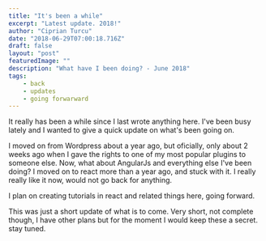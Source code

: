 ```yaml
---
title: "It's been a while"
excerpt: "Latest update. 2018!"
author: "Ciprian Turcu"
date: "2018-06-29T07:00:18.716Z"
draft: false
layout: "post"
featuredImage: ""
description: "What have I been doing? - June 2018"
tags: 
    - back
    - updates
    - going forwarward
---
```


<p>It really has been a while since I last wrote anything here. I've been busy lately and I wanted to give a quick update on what's been going on.</p>
<p>I moved on from Wordpress about a year ago, but oficially, only about 2 weeks ago when I gave the rights to one of my most popular plugins to someone else. Now, what about AngularJs and everything else I've been doing? I moved on to react more than a year ago, and stuck with it. I really really like it now, would not go back for anything.</p>
<p>I plan on creating tutorials in react and related things here, going forward.&nbsp;</p>
<p>This was just a short update of what is to come. Very short, not complete though, I have other plans but for the moment I would keep these a secret. stay tuned.</p>
